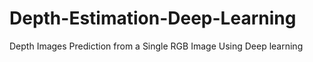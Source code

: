# Depth-Estimation-Deep-Learning
Depth Images Prediction from a Single RGB Image  Using Deep learning
